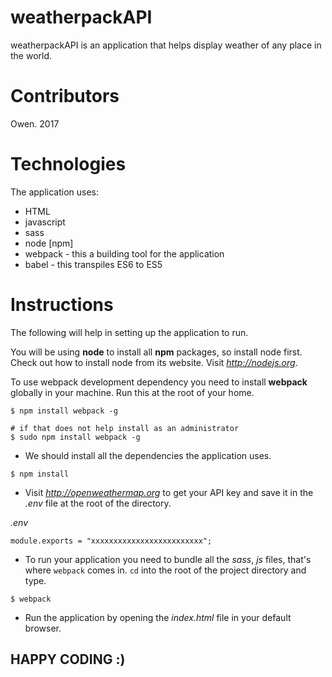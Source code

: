 # weatherpackAPI

weatherpackAPI is an application that helps display weather of any place in the world.

# Contributors

Owen. 2017

# Technologies

The application uses:
* HTML
* javascript
* sass
* node [npm]
* webpack - this a building tool for the application
* babel - this transpiles ES6 to ES5

# Instructions

The following will help in setting up the application to run.

You will be using **node** to install all **npm** packages, so install node first. Check out how to install node from its website. Visit *http://nodejs.org*.

To use webpack development dependency you need to install **webpack** globally in your machine. Run this at the root of your home.

```shell
$ npm install webpack -g

# if that does not help install as an administrator
$ sudo npm install webpack -g
```

* We should install all the dependencies the application uses.

```shell
$ npm install
```
* Visit *http://openweathermap.org* to get your API key and save it in the _.env_ file at the root of the directory.

_.env_
```env
module.exports = "xxxxxxxxxxxxxxxxxxxxxxxxx";
```
* To run your application you need to bundle all the _sass_, _js_ files, that's where `webpack` comes in. `cd` into the root of the project directory and type.

```shell
$ webpack
```
* Run the application by opening the _index.html_ file in your default browser.

## HAPPY CODING :)
